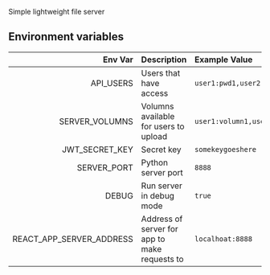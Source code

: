 Simple lightweight file server

## Environment variables
|                Env Var | Description                                        | Example Value          |
| ---------------------: | :------------------------------------------------- | :--------------------- |
|                  API_USERS | Users that have access                                     | `user1:pwd1,user2:pwd2`        |
|             SERVER_VOLUMNS | Volumns available for users to upload                                   | `user1:volumn1,user2:volumn2`                 |
|             JWT_SECRET_KEY | Secret key                                     | `somekeygoeshere` |
|             SERVER_PORT | Python server port                                  | `8888`                 |
|         DEBUG | Run server in debug mode                                | `true`             |
|          REACT_APP_SERVER_ADDRESS | Address of server for app to make requests to                                    | `localhoat:8888`           |

